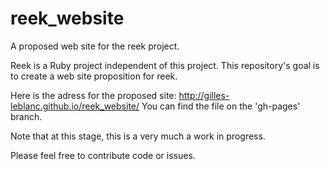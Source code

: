 reek_website
============

A proposed web site for the reek project.

Reek is a Ruby project independent of this project. This repository's goal is to create a web site proposition for reek.

Here is the adress for the proposed site: http://gilles-leblanc.github.io/reek_website/
You can find the file on the 'gh-pages' branch.

Note that at this stage, this is a very much a work in progress.

Please feel free to contribute code or issues.
